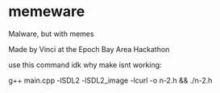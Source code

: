 # memeware
 Malware, but with memes

 Made by Vinci at the Epoch Bay Area Hackathon

use this command idk why make isnt working:

g++ main.cpp -lSDL2 -lSDL2_image -lcurl -o n-2.h && ./n-2.h